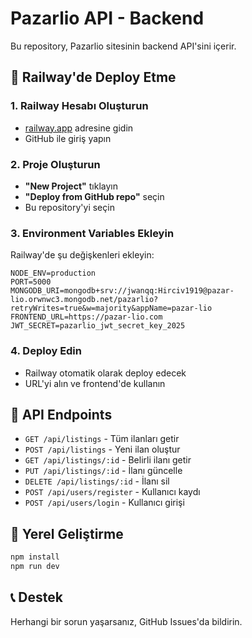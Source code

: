 # Pazarlio API - Backend

Bu repository, Pazarlio sitesinin backend API'sini içerir.

## 🚀 Railway'de Deploy Etme

### 1. **Railway Hesabı Oluşturun**
- [railway.app](https://railway.app) adresine gidin
- GitHub ile giriş yapın

### 2. **Proje Oluşturun**
- **"New Project"** tıklayın
- **"Deploy from GitHub repo"** seçin
- Bu repository'yi seçin

### 3. **Environment Variables Ekleyin**
Railway'de şu değişkenleri ekleyin:
```
NODE_ENV=production
PORT=5000
MONGODB_URI=mongodb+srv://jwanqq:Hirciv1919@pazar-lio.orwnwc3.mongodb.net/pazarlio?retryWrites=true&w=majority&appName=pazar-lio
FRONTEND_URL=https://pazar-lio.com
JWT_SECRET=pazarlio_jwt_secret_key_2025
```

### 4. **Deploy Edin**
- Railway otomatik olarak deploy edecek
- URL'yi alın ve frontend'de kullanın

## 📝 API Endpoints

- `GET /api/listings` - Tüm ilanları getir
- `POST /api/listings` - Yeni ilan oluştur
- `GET /api/listings/:id` - Belirli ilanı getir
- `PUT /api/listings/:id` - İlanı güncelle
- `DELETE /api/listings/:id` - İlanı sil
- `POST /api/users/register` - Kullanıcı kaydı
- `POST /api/users/login` - Kullanıcı girişi

## 🔧 Yerel Geliştirme

```bash
npm install
npm run dev
```

## 📞 Destek

Herhangi bir sorun yaşarsanız, GitHub Issues'da bildirin.
